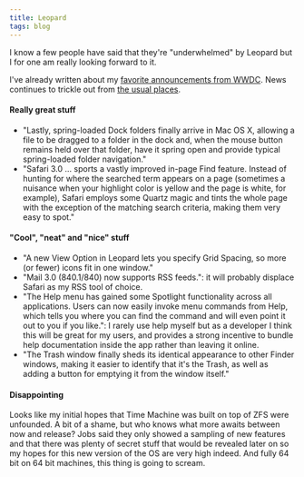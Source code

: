 ```yaml
---
title: Leopard
tags: blog
---
```


I know a few people have said that they're "underwhelmed" by Leopard but I for one am really looking forward to it.





I've already written about my [favorite announcements from WWDC](http://www.wincent.com/a/about/wincent/weblog/archives/2006/08/favorite_announ.php). News continues to trickle out from [the usual places](http://www.thinksecret.com/news/0608leopardshots.html).

#### Really great stuff

-   "Lastly, spring-loaded Dock folders finally arrive in Mac OS X, allowing a file to be dragged to a folder in the dock and, when the mouse button remains held over that folder, have it spring open and provide typical spring-loaded folder navigation."
-   "Safari 3.0 ... sports a vastly improved in-page Find feature. Instead of hunting for where the searched term appears on a page (sometimes a nuisance when your highlight color is yellow and the page is white, for example), Safari employs some Quartz magic and tints the whole page with the exception of the matching search criteria, making them very easy to spot."

#### "Cool", "neat" and "nice" stuff

-   "A new View Option in Leopard lets you specify Grid Spacing, so more (or fewer) icons fit in one window."
-   "Mail 3.0 (840.1/840) now supports RSS feeds.": it will probably displace Safari as my RSS tool of choice.
-   "The Help menu has gained some Spotlight functionality across all applications. Users can now easily invoke menu commands from Help, which tells you where you can find the command and will even point it out to you if you like.": I rarely use help myself but as a developer I think this will be great for my users, and provides a strong incentive to bundle help documentation inside the app rather than leaving it online.
-   "The Trash window finally sheds its identical appearance to other Finder windows, making it easier to identify that it's the Trash, as well as adding a button for emptying it from the window itself."

#### Disappointing

Looks like my initial hopes that Time Machine was built on top of ZFS were unfounded. A bit of a shame, but who knows what more awaits between now and release? Jobs said they only showed a sampling of new features and that there was plenty of secret stuff that would be revealed later on so my hopes for this new version of the OS are very high indeed. And fully 64 bit on 64 bit machines, this thing is going to scream.
